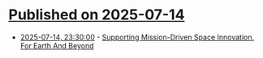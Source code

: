 # [Published on 2025-07-14](index.md)

* [2025-07-14, 23:30:00](https://soylentnews.org/article.pl?sid=25/07/13/232209&from=rss) - [Supporting Mission-Driven Space Innovation, For Earth And Beyond](https://soylentnews.org/article.pl?sid=25/07/13/232209&from=rss)
